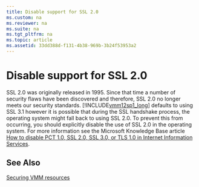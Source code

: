 ```yaml
---
title: Disable support for SSL 2.0
ms.custom: na
ms.reviewer: na
ms.suite: na
ms.tgt_pltfrm: na
ms.topic: article
ms.assetid: 33dd388d-f131-4b38-969b-3b24f53953a2
---
```

# Disable support for SSL 2.0
SSL 2.0 was originally released in 1995. Since that time a number of security flaws have been discovered and therefore, SSL 2.0 no longer meets our security standards. [!INCLUDE[vmm12sp1_long](../Token/vmm12sp1_long_md.md)] defaults to using SSL 3.1 however it is possible that during the SSL handshake process, the operating system might fall back to using SSL 2.0. To prevent this from occurring, you should explicitly disable the use of SSL 2.0 in the operating system. For more information see the Microsoft Knowledge Base article [How to disable PCT 1.0, SSL 2.0, SSL 3.0, or TLS 1.0 in Internet Information Services](http://support.microsoft.com/kb/187498).

## See Also
[Securing VMM resources](../Topic/Securing-VMM-resources.md)


